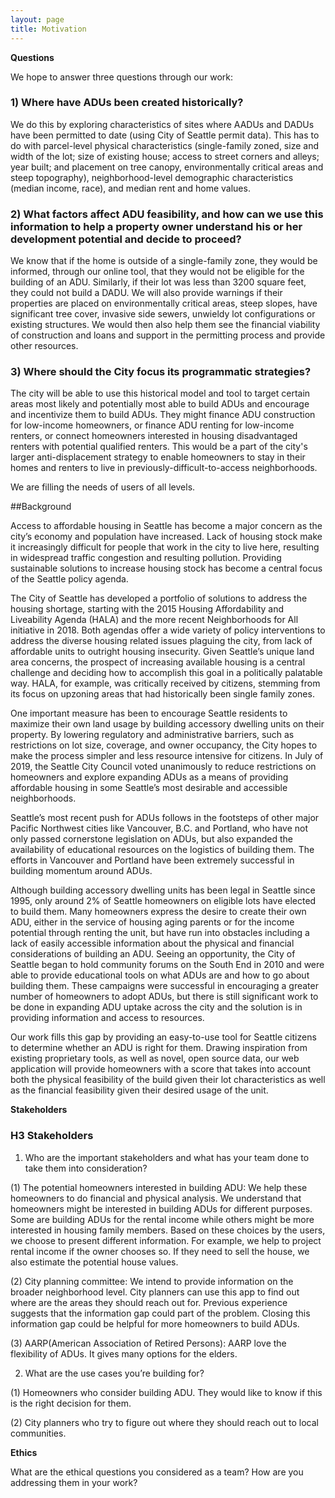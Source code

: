```yaml
---
layout: page
title: Motivation
---
```


**Questions**

We hope to answer three questions through our work:

### 1) Where have ADUs been created historically?
  We do this by exploring characteristics of sites where AADUs and DADUs have been permitted to date (using City of Seattle permit data). This has to do with parcel-level physical characteristics (single-family zoned, size and width of the lot; size of existing house; access to street corners and alleys; year built; and placement on tree canopy, environmentally critical areas and steep topography), neighborhood-level demographic characteristics (median income, race), and median rent and home values.

### 2) What factors affect ADU feasibility, and how can we use this information to help a property owner understand his or her development potential and decide to proceed?
  We know that if the home is outside of a single-family zone, they would be informed, through our online tool, that they would not be eligible for the building of an ADU. Similarly, if their lot was less than 3200 square feet, they could not build a DADU. We will also provide warnings if their properties are placed on environmentally critical areas, steep slopes, have significant tree cover, invasive side sewers, unwieldy lot configurations or existing structures. We would then also help them see the financial viability of construction and loans and support in the permitting process and provide other resources.

### 3) Where should the City focus its programmatic strategies?
  The city will be able to use this historical model and tool to target certain areas most likely and potentially most able to build ADUs and encourage and incentivize them to build ADUs. They might finance ADU construction for low-income homeowners, or finance ADU renting for low-income renters, or connect homeowners interested in housing disadvantaged renters with potential qualified renters. This would be a part of the city's larger anti-displacement strategy to enable homeowners to stay in their homes and renters to live in previously-difficult-to-access neighborhoods.

We are filling the needs of users of all levels.

##Background

Access to affordable housing in Seattle has become a major concern as the city’s economy and population have increased.  Lack of housing stock make it increasingly difficult for people that work in the city to live here, resulting in widespread traffic congestion and resulting pollution.  Providing sustainable solutions to increase housing stock has become a central focus of the Seattle policy agenda.  

The City of Seattle has developed a portfolio of solutions to address the housing shortage, starting with the 2015 Housing Affordability and Liveability Agenda (HALA) and the more recent Neighborhoods for All initiative in 2018.  Both agendas offer a wide variety of policy interventions to address the diverse housing related issues plaguing the city, from lack of affordable units to outright housing insecurity.  Given Seattle’s unique land area concerns, the prospect of increasing available housing is a central challenge and deciding how to accomplish this goal in a politically palatable way.  HALA, for example, was critically received by citizens, stemming from its focus on upzoning areas that had historically been single family zones.

One important measure has been to encourage Seattle residents to maximize their own land usage by building accessory dwelling units on their property.  By lowering regulatory and administrative barriers, such as restrictions on lot size, coverage, and owner occupancy, the City hopes to make the process simpler and less resource intensive for citizens.  In July of 2019, the Seattle City Council voted unanimously to reduce restrictions on homeowners and explore expanding ADUs as a means of providing affordable housing in some Seattle’s most desirable and accessible neighborhoods.  

Seattle’s most recent push for ADUs follows in the footsteps of other major Pacific Northwest cities like Vancouver, B.C. and Portland, who have not only passed cornerstone legislation on ADUs, but also expanded the availability of educational resources on the logistics of building them.  The efforts in Vancouver and Portland have been extremely successful in building momentum around ADUs.  

Although building accessory dwelling units has been legal in Seattle since 1995, only around 2% of Seattle homeowners on eligible lots have elected to build them.  Many homeowners express the desire to create their own ADU, either in the service of housing aging parents or for the income potential through renting the unit, but have run into obstacles including a lack of easily accessible information about the physical and financial considerations of building an ADU.  Seeing an opportunity, the City of Seattle began to hold community forums on the South End in 2010 and were able to provide educational tools on what ADUs are and how to go about building them.  These campaigns were successful in encouraging a greater number of homeowners to adopt ADUs, but there is still significant work to be done in expanding ADU uptake across the city and the solution is in providing information and access to resources.

Our work fills this gap by providing an easy-to-use tool for Seattle citizens to determine whether an ADU is right for them.   Drawing inspiration from existing proprietary tools, as well as novel, open source data, our web application will provide homeowners with a score that takes into account both the physical feasibility of the build given their lot characteristics as well as the financial feasibility given their desired usage of the unit. 


**Stakeholders**

### H3 Stakeholders

1. Who are the important stakeholders and what has your team done to take them into consideration?

(1) The potential homeowners interested in building ADU: We help these homeowners to do financial and physical analysis. We understand that homeowners might be interested in building ADUs for different purposes. Some are building ADUs for the rental income while others might be more interested in housing family members. Based on these choices by the users, we choose to present different information. For example, we help to project rental income if the owner chooses so. If they need to sell the house, we also estimate the potential house values. 


(2) City planning committee: We intend to provide information on the broader neighborhood level. City planners can use this app to find out where are the areas they should reach out for. Previous experience suggests that the information gap could part of the problem. Closing this information gap could be helpful for more homeowners to build ADUs.  

(3) AARP(American Association of Retired Persons): AARP love the flexibility of ADUs. It gives many options for the elders. 

2. What are the use cases you’re building for?

(1) Homeowners who consider building ADU. They would like to know if this is the right decision for them. 

(2) City planners who try to figure out where they should reach out to local communities.


**Ethics**

What are the ethical questions you considered as a team?
How are you addressing them in your work?
